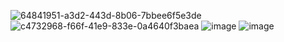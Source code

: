 ![64841951-a3d2-443d-8b06-7bbee6f5e3de](https://github.com/user-attachments/assets/2d9ec54e-b2f5-4118-ad45-bb09e15a451e)
![c4732968-f66f-41e9-833e-0a4640f3baea](https://github.com/user-attachments/assets/8e94f9f2-594c-4de9-85fa-e83a1ecda164)
![image](https://github.com/user-attachments/assets/c73a3960-e2c3-4550-b3a9-05dc3083b50e)
![image](https://github.com/user-attachments/assets/6d607d33-8a1c-4723-a6d1-ca7c7f5146fa)
